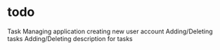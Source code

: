 # todo
Task Managing application
creating new user account
Adding/Deleting tasks
Adding/Deleting description for tasks
